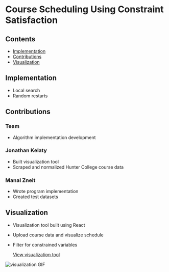 # Course Scheduling Using Constraint Satisfaction

## Contents

- [Implementation](#implementation)
- [Contributions](#contributions)
- [Visualization](#visualization)

## Implementation

- Local search
- Random restarts

## Contributions

### **Team**

- Algorithm implementation development

### **Jonathan Kelaty**

- Built visualization tool
- Scraped and normalized Hunter College course data

### **Manal Zneit**

- Wrote program implementation
- Created test datasets

## Visualization

- Visualization tool built using React
- Upload course data and visualize schedule
- Filter for constrained variables

    <a href="https://jkelaty.github.io/course-scheduling/" target="_blank">View visualization tool</a>

![visualization GIF](https://raw.githubusercontent.com/jkelaty/course-scheduling/master/img/visualization.gif)
